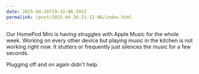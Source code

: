 ```yaml
---
date: 2025-04-26T19:12:06.591Z
permalink: /post/2025-04-26-21-12-06/index.html
---
```


Our HomePod Mini is having struggles with Apple Music for the whole week. Working on every other device but playing music in the kitchen is not working right now. It stutters or frequently just silences the music for a few seconds.

Plugging off and on again didn't help. 